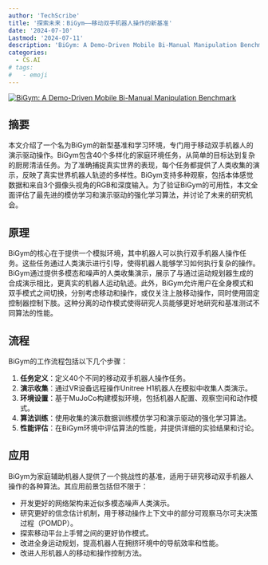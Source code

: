 ```yaml
---
author: 'TechScribe'
title: '探索未来：BiGym——移动双手机器人操作的新基准'
date: '2024-07-10'
Lastmod: '2024-07-11'
description: 'BiGym: A Demo-Driven Mobile Bi-Manual Manipulation Benchmark'
categories:
  - CS.AI
# tags:
#   - emoji
---
```


[![BiGym: A Demo-Driven Mobile Bi-Manual Manipulation Benchmark](https://arxiv-research-1301205113.cos.ap-guangzhou.myqcloud.com/images/2407.07788v1.pdf_0.jpg)](https://arxiv.org/abs/2407.07788v1)

## 摘要

本文介绍了一个名为BiGym的新型基准和学习环境，专门用于移动双手机器人的演示驱动操作。BiGym包含40个多样化的家庭环境任务，从简单的目标达到复杂的厨房清洁任务。为了准确捕捉真实世界的表现，每个任务都提供了人类收集的演示，反映了真实世界机器人轨迹的多样性。BiGym支持多种观察，包括本体感觉数据和来自3个摄像头视角的RGB和深度输入。为了验证BiGym的可用性，本文全面评估了最先进的模仿学习和演示驱动的强化学习算法，并讨论了未来的研究机会。<!--more-->

## 原理

BiGym的核心在于提供一个模拟环境，其中机器人可以执行双手机器人操作任务。这些任务通过人类演示进行引导，使得机器人能够学习如何执行复杂的操作。BiGym通过提供多模态和噪声的人类收集演示，展示了与通过运动规划器生成的合成演示相比，更真实的机器人运动轨迹。此外，BiGym允许用户在全身模式和双手模式之间切换，分别考虑移动和操作，或仅关注上肢移动操作，同时使用固定控制器控制下肢。这种分离的动作模式使得研究人员能够更好地研究和基准测试不同算法的性能。

## 流程

BiGym的工作流程包括以下几个步骤：
1. **任务定义**：定义40个不同的移动双手机器人操作任务。
2. **演示收集**：通过VR设备远程操作Unitree H1机器人在模拟中收集人类演示。
3. **环境设置**：基于MuJoCo构建模拟环境，包括机器人配置、观察空间和动作模式。
4. **算法训练**：使用收集的演示数据训练模仿学习和演示驱动的强化学习算法。
5. **性能评估**：在BiGym环境中评估算法的性能，并提供详细的实验结果和讨论。

## 应用

BiGym为家庭辅助机器人提供了一个挑战性的基准，适用于研究移动双手机器人操作的各种算法。其应用前景包括但不限于：
- 开发更好的网络架构来近似多模态噪声人类演示。
- 研究更好的信念估计机制，用于移动操作上下文中的部分可观察马尔可夫决策过程（POMDP）。
- 探索移动平台上手臂之间的更好协作模式。
- 改进全身运动规划，提高机器人在拥挤环境中的导航效率和性能。
- 改进人形机器人的移动和操作控制方法。